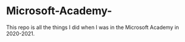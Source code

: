 # Microsoft-Academy-
This repo is all the things I did when I was in the Microsoft Academy in 2020-2021.  
